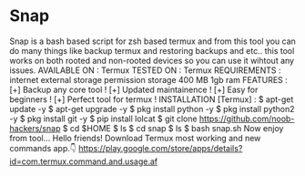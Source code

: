 # Snap
Snap is a bash based script for zsh based termux and from this tool you can do many things like backup termux and restoring backups and etc.. this tool works on both rooted and non-rooted devices so you can use it wihtout any issues.  AVAILABLE ON :  Termux  TESTED ON :  Termux  REQUIREMENTS :  internet  external storage permission  storage 400 MB  1gb ram  FEATURES :  [+] Backup any core tool !  [+] Updated maintainence !  [+] Easy for beginners !  [+] Perfect tool for termux !  INSTALLATION [Termux] :  $ apt-get update -y  $ apt-get upgrade -y  $ pkg install python -y  $ pkg install python2 -y  $ pkg install git -y  $ pip install lolcat  $ git clone https://github.com/noob-hackers/snap  $ cd $HOME  $ ls  $ cd snap  $ ls  $ bash snap.sh  Now enjoy from tool...  Hello friends! Download Termux most working and new commands app.👇 https://play.google.com/store/apps/details?id=com.termux.command.and.usage.af
